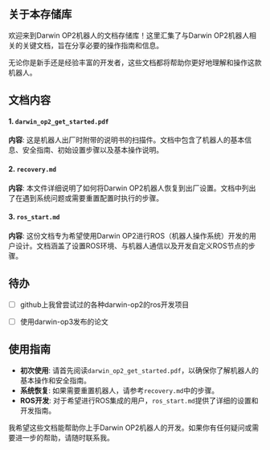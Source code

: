 ## 关于本存储库

欢迎来到Darwin OP2机器人的文档存储库！这里汇集了与Darwin OP2机器人相关的关键文档，旨在分享必要的操作指南和信息。

无论你是新手还是经验丰富的开发者，这些文档都将帮助你更好地理解和操作这款机器人。

## 文档内容

#### 1. `darwin_op2_get_started.pdf`
**内容**: 这是机器人出厂时附带的说明书的扫描件。文档中包含了机器人的基本信息、安全指南、初始设置步骤以及基本操作说明。

#### 2. `recovery.md`
**内容**: 本文件详细说明了如何将Darwin OP2机器人恢复到出厂设置。文档中列出了在遇到系统问题或需要重置配置时执行的步骤。

#### 3. `ros_start.md`
**内容**: 这份文档专为希望使用Darwin OP2进行ROS（机器人操作系统）开发的用户设计。文档涵盖了设置ROS环境、与机器人通信以及开发自定义ROS节点的步骤。



## 待办

- [ ] github上我曾尝试过的各种darwin-op2的ros开发项目
- [ ] 使用darwin-op3发布的论文



## 使用指南

- **初次使用**: 请首先阅读`darwin_op2_get_started.pdf`，以确保你了解机器人的基本操作和安全指南。
- **系统恢复**: 如果需要重置机器人，请参考`recovery.md`中的步骤。
- **ROS开发**: 对于希望进行ROS集成的用户，`ros_start.md`提供了详细的设置和开发指南。



我希望这些文档能帮助你上手Darwin OP2机器人的开发。如果你有任何疑问或需要进一步的帮助，请随时联系我。
